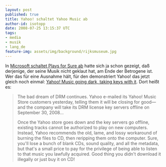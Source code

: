 ```yaml
---
layout: post
published: true
title: Yahoo! schaltet Yahoo Music ab
author-id: isotopp
date: 2008-07-25 13:15:37 UTC
tags:
- media
- musik
- lang_de
feature-img: assets/img/background/rijksmuseum.jpg
---
```

In <a href="http://blog.koehntopp.de/archives/2077-Microsoft-schaltet-Plays-for-Sure-ab.html">Microsoft schaltet Plays for Sure ab</a> hatte sich ja schon gezeigt, daß derjenige, der seine Musik nicht geklaut hat, am Ende der Betrogene ist. Wer das für eine Ausnahme hält, für den demonstriert Yahoo! das jetzt gleich noch einmal: <a href="http://arstechnica.com/news.ars/post/20080724-drm-still-sucks-yahoo-music-going-dark-taking-keys-with-it.html">Yahoo! Music going dark, taking keys with it</a>. Dort heißt es: <blockquote>The bad dream of DRM continues. Yahoo e-mailed its Yahoo! Music Store customers yesterday, telling them it will be closing for good—and the company will take its DRM license key servers offline on September 30, 2008…

Once the Yahoo store goes down and the key servers go offline, existing tracks cannot be authorized to play on new computers. Instead, Yahoo recommends the old, lame, and lossy workaround of burning the files to CD, then reripping them onto the computer. Sure, you'll lose a bunch of blank CDs, sound quality, and all the metadata, but that's a small price to pay for the privilege of being able to listen to that music you lawfully acquired. Good thing you didn't download it illegally or just buy it on CD!</blockquote>
